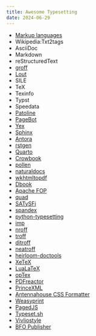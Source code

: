 ```yaml
---
title: Awesome Typesetting
date: 2024-06-29
---
```


* [Markup languages](https://en.wikipedia.org/wiki/Comparison_of_document_markup_languages)
* Wikipedia:Txt2tags
* AsciiDoc
* Markdown
* reStructuredText
* [groff](https://arewedigitaltypesettingyet.com/)
* [Lout](https://arewedigitaltypesettingyet.com/)
* SILE
* TeX
* Texinfo
* Typst
* Speedata
* [Patoline](https://patoline.github.io/)
* [PageBot](https://pagebot.readthedocs.io/en/latest/README.html)
* [Yex](https://gitlab.com/marnanel/yex)
* [Sphinx](https://arewedigitaltypesettingyet.com/)
* [Antora](https://arewedigitaltypesettingyet.com/)
* [rstgen](https://arewedigitaltypesettingyet.com/)
* [Quarto](https://arewedigitaltypesettingyet.com/)
* [Crowbook](https://arewedigitaltypesettingyet.com/)
* [pollen](https://arewedigitaltypesettingyet.com/)
* [naturaldocs](https://arewedigitaltypesettingyet.com/)
* [wkhtmltopdf](https://arewedigitaltypesettingyet.com/)
* [Dbook](https://arewedigitaltypesettingyet.com/)
* [Apache FOP](https://arewedigitaltypesettingyet.com/)
* [quad](https://arewedigitaltypesettingyet.com/)
* [SATySFi](https://arewedigitaltypesettingyet.com/)
* [spandex](https://arewedigitaltypesettingyet.com/)
* [python-typesetting](https://arewedigitaltypesettingyet.com/)
* [imp](https://arewedigitaltypesettingyet.com/)
* [nroff](https://arewedigitaltypesettingyet.com/)
* [troff](https://arewedigitaltypesettingyet.com/)
* [ditroff](https://arewedigitaltypesettingyet.com/)
* [neatroff](https://arewedigitaltypesettingyet.com/)
* [heirloom-doctools](https://arewedigitaltypesettingyet.com/)
* [XeTeX](https://arewedigitaltypesettingyet.com/)
* [LuaLaTeX](https://arewedigitaltypesettingyet.com/)
* [opTex](https://arewedigitaltypesettingyet.com/)
* [PDFreactor](https://arewedigitaltypesettingyet.com/)
* [PrinceXML](https://arewedigitaltypesettingyet.com/)
* [Antennahouse CSS Formatter](https://arewedigitaltypesettingyet.com/)
* [Weasyprint](https://arewedigitaltypesettingyet.com/)
* [PagedJS](https://arewedigitaltypesettingyet.com/)
* [Typeset.sh](https://arewedigitaltypesettingyet.com/)
* [Vivliostyle](https://arewedigitaltypesettingyet.com/)
* [BFO Publisher](https://arewedigitaltypesettingyet.com/)
